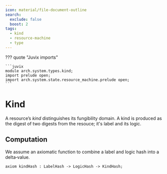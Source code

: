 ```yaml
---
icon: material/file-document-outline
search:
  exclude: false
  boost: 2
tags:
  - kind
  - resource-machine
  - type
---
```


??? quote "Juvix imports"

    ```juvix
    module arch.system.types.kind;
    import prelude open;
    import arch.system.state.resource_machine.prelude open;
    ```

# Kind

A resource’s *kind* distinguishes its fungibility domain. A kind is produced as the digest of two
digests from the resouce; it's label and its logic.

## Computation

We assume an axiomatic function to combine a label and logic hash into a delta‐value.

```juvix
axiom kindHash : LabelHash -> LogicHash -> KindHash;
```
